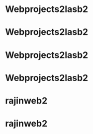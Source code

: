 # Webprojects2lasb2
# Webprojects2lasb2
# Webprojects2lasb2
# Webprojects2lasb2
# rajinweb2
# rajinweb2
